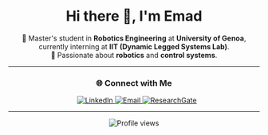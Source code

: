 <h1 align="center">Hi there 👋, I'm Emad</h1>

<div align="center">

🎯 Master's student in **Robotics Engineering** at **University of Genoa**, currently interning at **IIT (Dynamic Legged Systems Lab)**.  
🤖 Passionate about **robotics** and **control systems**.  


---

### 🌐 Connect with Me  

&nbsp;&nbsp;
<a href="https://www.linkedin.com/in/emadrazavi/">
  <img src="https://img.shields.io/badge/LinkedIn-%230077B5.svg?style=for-the-badge&logo=linkedin&logoColor=white" alt="LinkedIn">
</a>
<a href="mailto:s.emad_razavi@ymail.com">
  <img src="https://img.shields.io/badge/Email-D14836?style=for-the-badge&logo=gmail&logoColor=white" alt="Email">
</a>
<a href="https://www.researchgate.net/profile/Seyed-Emad-Razavi?ev=hdr_xprf">
  <img src="https://img.shields.io/badge/ResearchGate-%230077B5.svg?style=for-the-badge&logo=ResearchGate&logoColor=white" alt="ResearchGate">
</a>

---

<p align="center">
  <img src="https://komarev.com/ghpvc/?username=Emaaaad&color=blue" alt="Profile views">
</p>
